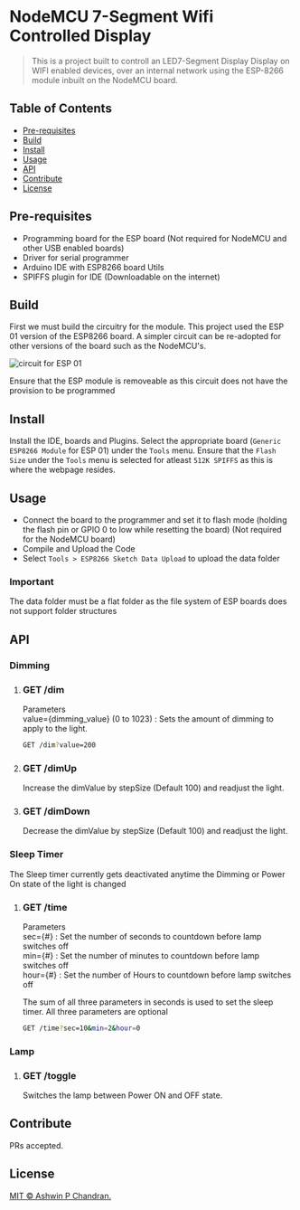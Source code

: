 <!-- What was your motivation?
Why did you build this project?
What problem does it solve?
What did you learn?
What makes your project stand out?

Project's Title
Project Description
Table of Contents
How to Install and Run the Project
How to Use the Project
Include Credits
Add a License
Badges
How to Contribute to the Project
Include Tests -->

# NodeMCU 7-Segment Wifi Controlled Display

> This is a project built to controll an LED7-Segment Display Display on WIFI enabled devices, over an internal network using the ESP-8266 module inbuilt on the NodeMCU board.

## Table of Contents

- [Pre-requisites](#pre-requisites)
- [Build](#build)
- [Install](#install)
- [Usage](#usage)
- [API](#api)
- [Contribute](#contribute)
- [License](#license)

## Pre-requisites

- Programming board for the ESP board (Not required for NodeMCU and other USB enabled boards)
- Driver for serial programmer
- Arduino IDE with ESP8266 board Utils
- SPIFFS plugin for IDE (Downloadable on the internet)

## Build

First we must build the circuitry for the module. This project used the ESP 01 version of the ESP8266 board. A simpler circuit can be re-adopted for other versions of the board such as the NodeMCU's.

![circuit for ESP 01](./images/circuit.png)

Ensure that the ESP module is removeable as this circuit does not have the provision to be programmed

## Install

Install the IDE, boards and Plugins. Select the appropriate board (`Generic ESP8266 Module` for ESP 01) under the `Tools` menu. Ensure that the `Flash Size` under the `Tools` menu is selected for atleast `512K SPIFFS` as this is where the webpage resides.

## Usage

- Connect the board to the programmer and set it to flash mode (holding the flash pin or GPIO 0 to low while resetting the board) (Not required for the NodeMCU board)
- Compile and Upload the Code
- Select `Tools > ESP8266 Sketch Data Upload` to upload the data folder

### Important

The data folder must be a flat folder as the file system of ESP boards does not support folder structures

## API

### Dimming

1. ### GET /dim

   Parameters  
   value={dimming_value} (0 to 1023) : Sets the amount of dimming to apply to the light.

   ```sh
   GET /dim?value=200
   ```

2. ### GET /dimUp

   Increase the dimValue by stepSize (Default 100) and readjust the light.

3. ### GET /dimDown
   Decrease the dimValue by stepSize (Default 100) and readjust the light.

### Sleep Timer

The Sleep timer currently gets deactivated anytime the Dimming or Power On state of the light is changed

1. ### GET /time

   Parameters  
   sec={#} : Set the number of seconds to countdown before lamp switches off  
   min={#} : Set the number of minutes to countdown before lamp switches off  
   hour={#} : Set the number of Hours to countdown before lamp switches off

   The sum of all three parameters in seconds is used to set the sleep timer. All three parameters are optional

   ```sh
   GET /time?sec=10&min=2&hour=0
   ```

### Lamp

1. ### GET /toggle
   Switches the lamp between Power ON and OFF state.

## Contribute

PRs accepted.

## License

[MIT © Ashwin P Chandran.](./LICENSE)
